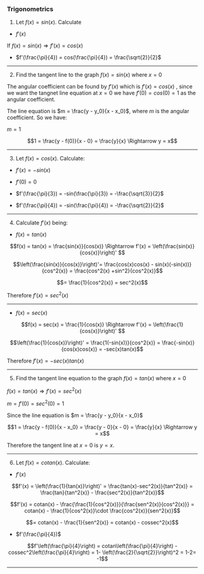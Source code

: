 ### Trigonometrics

1. Let $f(x) = sin(x)$. Calculate

- $f'(x)$

If $f(x) = sin(x) \Rightarrow f'(x) = cos(x)$

- $f'(\frac{\pi}{4}) = cos(\frac{\pi}{4}) = \frac{\sqrt{2}}{2}$

---

2. Find the tangent line to the graph $f(x) = sin(x)$ where $x = 0$

The angular coefficient can be found by $f'(x)$ which is $f'(x) = cos(x)$ , since we want the tangnet line equation at $x = 0$ we have $f'(0) = cos(0) = 1$ as the angular coefficient.

The line equation is $m = \frac{y - y_0}{x - x_0}$, where $m$ is the angular coefficient. So we have:

$m = 1$

$$1 = \frac{y - f(0)}{x - 0} = \frac{y}{x} \Rightarrow y = x$$

---

3. Let $f(x) = cos(x)$. Calculate:

- $f'(x) = -sin(x)$

- $f'(0) = 0$

- $f'(\frac{\pi}{3}) = -sin(\frac{\pi}{3}) = -\frac{\sqrt{3}}{2}$

- $f'(\frac{\pi}{4}) = -sin(\frac{\pi}{4}) = -\frac{\sqrt{2}}{2}$

---

4. Calculate $f'(x)$ being:

- $f(x) = tan(x)$

$$f(x) = tan(x) = \frac{sin(x)}{cos(x)} \Rightarrow f'(x) = \left(\frac{sin(x)}{cos(x)}\right)' $$

$$\left(\frac{sin(x)}{cos(x)}\right)'= \frac{cos(x)cos(x) - sin(x)(-sin(x))}{cos^2(x)} = \frac{cos^2(x) +sin^2}{cos^2(x)}$$

$$= \frac{1}{cos^2(x)} = sec^2(x)$$

Therefore $f'(x) = sec^2(x)$

---

- $f(x) = sec(x)$

$$f(x) = sec(x) = \frac{1}{cos(x)} \Rightarrow f'(x) = \left(\frac{1}{cos(x)}\right)' $$

$$\left(\frac{1}{cos(x)}\right)' = \frac{1(-sin(x))}{cos^2(x)} = \frac{-sin(x)}{cos(x)cos(x)} = -sec(x)tan(x)$$

Therefore $f'(x) = -sec(x)tan(x)$

---

5. Find the tangent line equation to the graph $f(x) = tan(x)$ where $x = 0$

$f(x) = tan(x) \Rightarrow f'(x) = sec^2(x)$

$m = f'(0) = sec^2(0) = 1$

Since the line equation is $m = \frac{y - y_0}{x - x_0}$

$$1 = \frac{y - f(0)}{x - x_0} = \frac{y - 0}{x - 0} = \frac{y}{x} \Rightarrow y = x$$

Therefore the tangent line at $x= 0$ is $y = x$.

---

6. Let $f(x) = cotan(x)$. Calculate:

- $f'(x)$

$$f'(x) = \left(\frac{1}{tan(x)}\right)' = \frac{tan(x)-sec^2(x)}{tan^2(x)} = \frac{tan}{tan^2(x)} - \frac{sec^2(x)}{tan^2(x)}$$

$$f'(x) = cotan(x) - \frac{\frac{1}{cos^2(x)}}{\frac{sen^2(x)}{cos^2(x)}} = cotan(x) - \frac{1}{cos^2(x)}\cdot \frac{cos^2(x)}{sen^2(x)}$$

$$= cotan(x) - \frac{1}{sen^2(x)} = cotan(x) - cossec^2(x)$$

- $f'(\frac{\pi}{4})$

$$f'\left(\frac{\pi}{4}\right) = cotan\left(\frac{\pi}{4}\right) - cossec^2\left(\frac{\pi}{4}\right) = 1- \left(\frac{2}{\sqrt{2}}\right)^2 = 1-2= -1$$

---